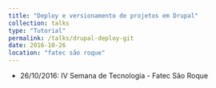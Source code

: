 ```yaml
---
title: "Deploy e versionamento de projetos em Drupal"
collection: talks
type: "Tutorial"
permalink: /talks/drupal-deploy-git
date: 2016-10-26
location: "fatec são roque"
---
```

 
 - 26/10/2016: IV Semana de Tecnologia - Fatec São Roque
